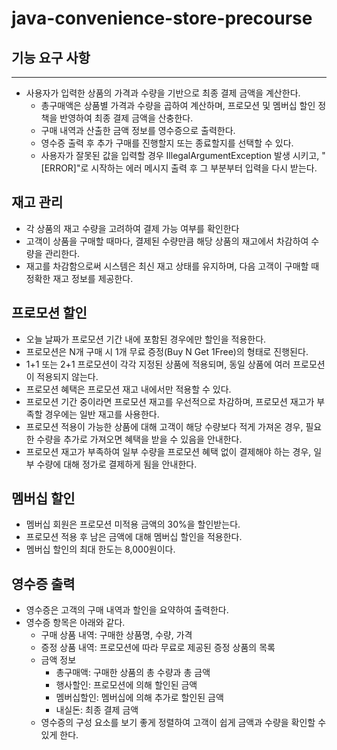 # java-convenience-store-precourse

## 기능 요구 사항 

---
- 사용자가 입력한 상품의 가격과 수량을 기반으로 최종 결제 금액을 계산한다. 
  - 총구매액은 상품별 가격과 수량을 곱하여 계산하며, 프로모션 및 멤버십 할인 정책을 반영하여 최종 결제 금액을 산충한다.
  - 구매 내역과 산출한 금액 정보를 영수증으로 출력한다.
  - 영수증 출력 후 추가 구매를 진행할지 또는 종료할지를 선택할 수 있다. 
  - 사용자가 잘못된 값을 입력할 경우 IllegalArgumentException 발생 시키고, "[ERROR]"로 시작하는 에러 메시지 출력 후 그 부분부터 입력을 다시 받는다. 

## 재고 관리 
- 각 상품의 재고 수량을 고려하여 결제 가능 여부를 확인한다 
- 고객이 상품을 구매할 때마다, 결제된 수량만큼 해당 상품의 재고에서 차감하여 수량을 관리한다. 
- 재고를 차감함으로써 시스템은 최신 재고 상태를 유지하며, 다음 고객이 구매할 때 정확한 재고 정보를 제공한다. 

## 프로모션 할인 
- 오늘 날짜가 프로모션 기간 내에 포함된 경우에만 할인을 적용한다. 
- 프로모션은 N개 구매 시 1개 무료 증정(Buy N Get 1Free)의 형태로 진행된다. 
- 1+1 또는 2+1 프로모션이 각각 지정된 상품에 적용되며, 동일 상품에 여러 프로모션이 적용되지 않는다. 
- 프로모션 혜택은 프로모션 재고 내에서만 적용할 수 있다. 
- 프로모션 기간 중이라면 프로모션 재고를 우선적으로 차감하며, 프로모션 재고가 부족할 경우에는 일반 재고를 사용한다. 
- 프로모션 적용이 가능한 상품에 대해 고객이 해당 수량보다 적게 가져온 경우, 필요한 수량을 추가로 가져오면 혜택을 받을 수 있음을 안내한다. 
- 프로모션 재고가 부족하여 일부 수량을 프로모션 혜택 없이 결제해야 하는 경우, 일부 수량에 대해 정가로 결제하게 됨을 안내한다. 

## 멤버십 할인 
- 멤버십 회원은 프로모션 미적용 금액의 30%을 할인받는다. 
- 프로모션 적용 후 남은 금액에 대해 멤버십 할인을 적용한다. 
- 멤버십 할인의 최대 한도는 8,000원이다. 

## 영수증 출력
- 영수증은 고객의 구매 내역과 할인을 요약하여 출력한다.
- 영수증 항목은 아래와 같다. 
  - 구매 상품 내역: 구매한 상품명, 수량, 가격
  - 증정 상품 내역: 프로모션에 따라 무료로 제공된 증정 상품의 목록 
  - 금액 정보
    - 총구매액: 구매한 상품의 총 수량과 총 금액
    - 행사할인: 프로모션에 의해 할인된 금액
    - 멤버십할인: 멤버십에 의해 추가로 할인된 금액 
    - 내실돈: 최종 결제 금액
  - 영수증의 구성 요소를 보기 좋게 정렬하여 고객이 쉽게 금액과 수량을 확인할 수 있게 한다. 
